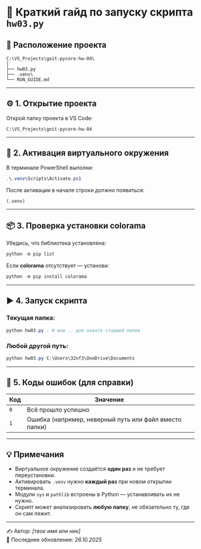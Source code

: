 # 🚀 Краткий гайд по запуску скрипта `hw03.py`

## 📁 Расположение проекта
```
C:\VS_Projects\goit-pycore-hw-04\
│
├── hw03.py
├── .venv\
└── RUN_GUIDE.md
```

---

## ⚙️ 1. Открытие проекта
Открой папку проекта в VS Code:
```
C:\VS_Projects\goit-pycore-hw-04
```

---

## 🧩 2. Активация виртуального окружения
В терминале PowerShell выполни:
```powershell
.\.venv\Scripts\Activate.ps1
```
После активации в начале строки должно появиться:
```
(.venv)
```

---

## 📦 3. Проверка установки colorama
Убедись, что библиотека установлена:
```powershell
python -m pip list
```
Если **colorama** отсутствует — установи:
```powershell
python -m pip install colorama
```

---

## ▶️ 4. Запуск скрипта

### Текущая папка:
```powershell
python hw03.py . # или .. для охвата старшей папки
```


### Любой другой путь:
```powershell
python hw03.py C:\Users\32nf3\OneDrive\Documents
```

---

## 🧠 5. Коды ошибок (для справки)
| Код | Значение |
|------|-----------|
| `0` | Всё прошло успешно |
| `1` | Ошибка (например, неверный путь или файл вместо папки) |

---

## 💡 Примечания
- Виртуальное окружение создаётся **один раз** и не требует переустановки.  
- Активировать `.venv` нужно **каждый раз** при новом открытии терминала.  
- Модули `sys` и `pathlib` встроены в Python — устанавливать их не нужно.  
- Скрипт может анализировать **любую папку**, не обязательно ту, где он сам лежит.

---

✍️ Автор: *[твое имя или ник]*  
📅 Последнее обновление: *26.10.2025*
